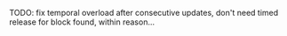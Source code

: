 TODO: fix temporal overload after consecutive updates, don't need timed release for block found, within reason... 

